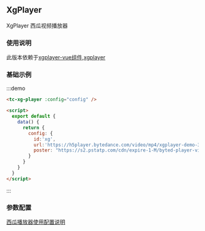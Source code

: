 ## XgPlayer
XgPlayer 西瓜视频播放器

### 使用说明
此版本依赖于[xgplayer-vue组件](https://github.com/bytedance/xgplayer-vue),[xgplayer](https://h5player.bytedance.com/)

### 基础示例
:::demo
```html
<tc-xg-player :config="config" />

<script>
  export default {
    data() {
      return {
        config: {
          id:'xg',
          url:'https://h5player.bytedance.com/video/mp4/xgplayer-demo-360p.mp4',
          poster: "https://s2.pstatp.com/cdn/expire-1-M/byted-player-videos/1.0.0/poster.jpg"
        }
      }
    }
  }
</script>
```
:::

### 参数配置
[西瓜播放器使用配置说明](https://h5player.bytedance.com/config/)
